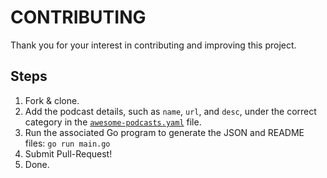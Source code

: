 # CONTRIBUTING

Thank you for your interest in contributing and improving this project.

## Steps

1. Fork & clone.
1. Add the podcast details, such as `name`, `url`, and `desc`, under the correct
   category in the [`awesome-podcasts.yaml`](awesome-podcasts.yaml) file.
1. Run the associated Go program to generate the JSON and README files:
   `go run main.go`
1. Submit Pull-Request!
1. Done.
